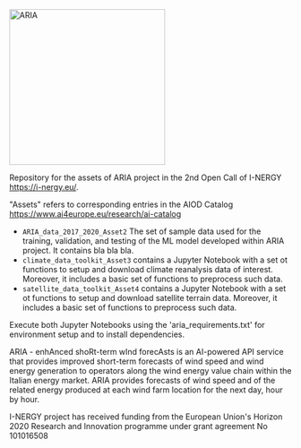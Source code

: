 
<img width="278" alt="ARIA" src="https://github.com/amigoclimateteam/ARIA/assets/52488019/8d4c955d-6229-4beb-bd92-9013bcebb9f0">


<br>

Repository for the assets of ARIA project in the 2nd Open Call of I-NERGY https://i-nergy.eu/. 

"Assets" refers to corresponding entries in the AIOD Catalog https://www.ai4europe.eu/research/ai-catalog

- `ARIA_data_2017_2020_Asset2` The set of sample data used for the training, validation, and testing of the ML model developed within ARIA project. It contains bla bla bla.
- `climate_data_toolkit_Asset3` contains a Jupyter Notebook with a set ot functions to setup and download climate reanalysis data of interest.
Moreover, it includes a basic set of functions to preprocess such data. 
- `satellite_data_toolkit_Asset4` contains a Jupyter Notebook with a set ot functions to setup and download satellite terrain data.
Moreover, it includes a basic set of functions to preprocess such data.

Execute both Jupyter Notebooks using the 'aria_requirements.txt' for environment setup and to install dependencies.

ARIA - enhAnced shoRt-term wInd forecAsts is an AI-powered API service that provides improved short-term forecasts of wind speed and wind energy generation to operators along the wind energy value chain within the Italian energy market. ARIA provides forecasts of wind speed and of the related energy produced at each wind farm location for the next day, hour by hour. 


I-NERGY project has received funding from the European Union's Horizon 2020 Research and Innovation programme under grant agreement No 101016508

